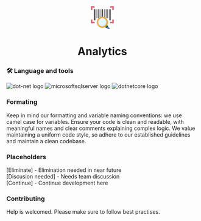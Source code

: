 <div align="center">
  <img height="60" width="60" src="https://raw.githubusercontent.com/CodingByDay/WMS/master/WMS/Resources/drawable/barcode.png"  />
</div>





<h1 align="center">Analytics</h1>



<h3 align="left">🛠 Language and tools</h3>



<div align="left">
  <img src="https://cdn.jsdelivr.net/gh/devicons/devicon/icons/dot-net/dot-net-plain-wordmark.svg" height="40" width=40" alt="dot-net logo"  />

  <img src="https://cdn.jsdelivr.net/gh/devicons/devicon/icons/microsoftsqlserver/microsoftsqlserver-plain-wordmark.svg" height="40" width="40" alt="microsoftsqlserver logo"  />

  <img src="https://cdn.jsdelivr.net/gh/devicons/devicon/icons/dotnetcore/dotnetcore-original.svg" height="40" width="40" alt="dotnetcore logo"  />

</div>



<h3 align="left">Formating</h3>



<p align="left">Keep in mind our formatting and variable naming conventions: we use camel case for variables. Ensure your code is clean and readable, with meaningful names and clear comments explaining complex logic. We value maintaining a uniform code style, so adhere to our established guidelines and maintain a clean codebase.</p>



<h3 align="left">Placeholders</h3>



<p align="left">[Eliminate] - Elimination needed in near future<br>[Discusion needed] - Needs team discussion<br>[Continue] - Continue development here</p>



<h3 align="left">Contributing</h3>



<p align="left">Help is welcomed. Please make sure to follow best practises.</p>
